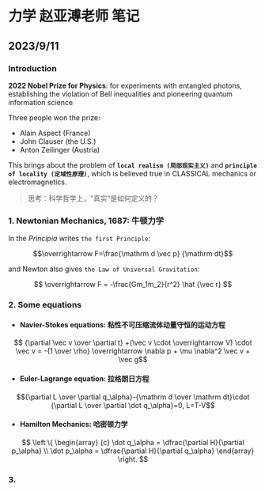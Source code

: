 # 力学 赵亚溥老师 笔记

## 2023/9/11

### Introduction

**2022 Nobel Prize for Physics**: for experiments with entangled photons, establishing the violation of Bell inequalities and pioneering quantum information science

Three people won the prize: 
- Alain Aspect (France)
- John Clauser (the U.S.)
- Anton Zeilinger (Austria)

This brings about the problem of **`local realism (局部现实主义)`** and **`principle of locality (定域性原理)`**, which is believed true in CLASSICAL mechanics or electromagnetics.

> 思考：科学哲学上，“真实”是如何定义的？

### 1. Newtonian Mechanics, 1687: 牛顿力学

In the *Principia* writes `the first Principle`: 

$$\overrightarrow F=\frac{\mathrm d \vec p} {\mathrm dt}$$

and Newton also gives `the Law of Universal Gravitation`:

$$ \overrightarrow F = -\frac{Gm_1m_2}{r^2} \hat {\vec r} $$


### 2. Some equations

- #### Navier-Stokes equations: 粘性不可压缩流体动量守恒的运动方程
$$ {\partial \vec v \over \partial t} +(\vec v \cdot \overrightarrow V) \cdot \vec v = -{1 \over \rho} \overrightarrow \nabla p + \mu \nabla^2 \vec v + \vec g$$

- #### Euler-Lagrange equation: 拉格朗日方程
$${\partial L \over \partial q_\alpha}-{\mathrm d \over \mathrm dt}\cdot {\partial L \over \partial \dot q_\alpha}=0, L=T-V$$

- #### Hamilton Mechanics: 哈密顿力学
$$
\left \{
\begin{array} {c}
\dot q_\alpha = \dfrac{\partial H}{\partial p_\alpha} \\ 
\dot p_\alpha = \dfrac{\partial H}{\partial q_\alpha}
\end{array}
\right.
$$

### 3. 